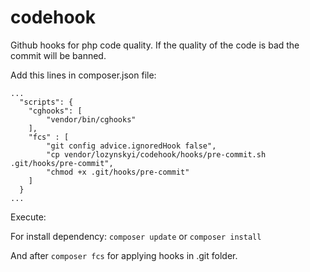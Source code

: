 # codehook
Github hooks for php code quality. If the quality of the code is bad the commit will be banned.

Add this lines in composer.json file:

```
...
  "scripts": {
    "cghooks": [
        "vendor/bin/cghooks"
    ],
    "fcs" : [
        "git config advice.ignoredHook false",
        "cp vendor/lozynskyi/codehook/hooks/pre-commit.sh .git/hooks/pre-commit",
        "chmod +x .git/hooks/pre-commit"
    ]
  }
...
```

Execute:

For install dependency: ```composer update``` or ```composer install```

And after ```composer fcs``` for applying hooks in .git folder.

